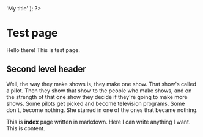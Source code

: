 <?php 

$data = array(
    'title' => 'My title'
);

?>
# Test page

Hello there! This is test page.

## Second level header

Well, the way they make shows is, they make one show. That show's called a pilot. Then they show that show to the people who make shows, and on the strength of that one show they decide if they're going to make more shows. Some pilots get picked and become television programs. Some don't, become nothing. She starred in one of the ones that became nothing.

This is **index** page written in markdown. Here I can write anything I want. This is content.